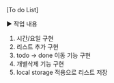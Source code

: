 [To do List]

▶ 작업 내용

 1) 시간/요일 구현
 2) 리스트 추가 구현
 3) todo -> done 이동 기능 구현 
 4) 개별삭제 기능 구현
 5) local storage 적용으로 리스트 저장

